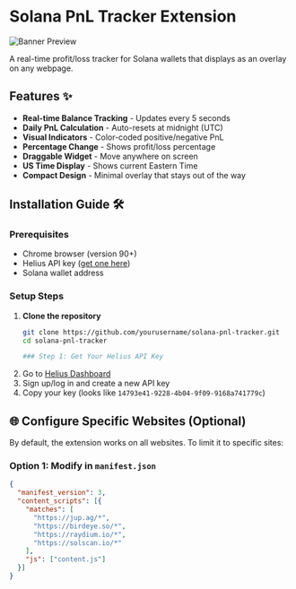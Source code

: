 # Solana PnL Tracker Extension

![Banner Preview](https://i.ibb.co/TDxVnsbT/e751c696-c082-4778-855c-fe3578314259.png)

A real-time profit/loss tracker for Solana wallets that displays as an overlay on any webpage.

## Features ✨

- **Real-time Balance Tracking** - Updates every 5 seconds
- **Daily PnL Calculation** - Auto-resets at midnight (UTC)
- **Visual Indicators** - Color-coded positive/negative PnL
- **Percentage Change** - Shows profit/loss percentage
- **Draggable Widget** - Move anywhere on screen
- **US Time Display** - Shows current Eastern Time
- **Compact Design** - Minimal overlay that stays out of the way

## Installation Guide 🛠️

### Prerequisites
- Chrome browser (version 90+)
- Helius API key ([get one here](https://www.helius.dev/))
- Solana wallet address

### Setup Steps

1. **Clone the repository**
   ```bash
   git clone https://github.com/yourusername/solana-pnl-tracker.git
   cd solana-pnl-tracker

   ### Step 1: Get Your Helius API Key
1. Go to [Helius Dashboard](https://dev.helius.xyz/)
2. Sign up/log in and create a new API key
3. Copy your key (looks like `14793e41-9228-4b04-9f09-9168a741779c`)


## 🌐 Configure Specific Websites (Optional)

By default, the extension works on all websites. To limit it to specific sites:

### Option 1: Modify in `manifest.json`

```json
{
  "manifest_version": 3,
  "content_scripts": [{
    "matches": [
      "https://jup.ag/*",
      "https://birdeye.so/*",
      "https://raydium.io/*",
      "https://solscan.io/*"
    ],
    "js": ["content.js"]
  }]
}



